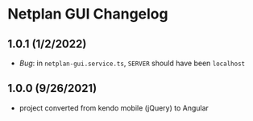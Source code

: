 # Netplan GUI Changelog

## 1.0.1 (1/2/2022)

- *Bug*: in `netplan-gui.service.ts`, `SERVER` should have been `localhost`

## 1.0.0 (9/26/2021)

- project converted from kendo mobile (jQuery) to Angular
